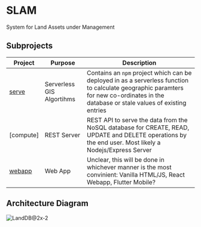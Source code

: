 # SLAM
System for Land Assets under Management

## Subprojects
| Project | Purpose | Description |
| --- | --- | --- |
| [serve]() | Serverless GIS Algortihms | Contains an `npm` project which can be deployed in as a serverless function to calculate geographic paramters for new co-ordinates in the database or stale values of existing entries |
| [compute] | REST Server | REST API to serve the data from the NoSQL database for CREATE, READ, UPDATE and DELETE operations by the end user. Most likely a Nodejs/Express Server |
| [webapp]() | Web App | Unclear, this will be done in whichever manner is the most convinient: Vanilla HTML/JS, React Webapp, Flutter Mobile? |

## Architecture Diagram
![LandDB@2x-2](https://user-images.githubusercontent.com/33483920/135498987-aee9e32d-43a4-420b-84c1-571189163906.png)

